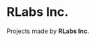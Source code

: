 # RLabs Inc.

Projects made by **RLabs Inc**. 

<!---
rlabs-br/rlabs-br is a ✨ special ✨ repository because its `README.md` (this file) appears on your GitHub profile.
You can click the Preview link to take a look at your changes.
--->
